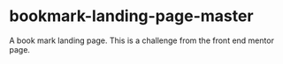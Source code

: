 # bookmark-landing-page-master
 A book mark landing page. This is a challenge from the front end mentor page.
